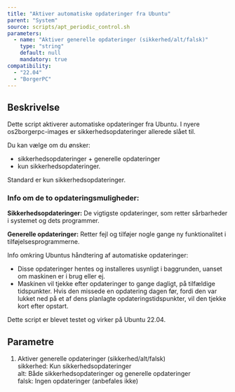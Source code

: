 ```yaml
---
title: "Aktiver automatiske opdateringer fra Ubuntu"
parent: "System"
source: scripts/apt_periodic_control.sh
parameters:
  - name: "Aktiver generelle opdateringer (sikkerhed/alt/falsk)"
    type: "string"
    default: null
    mandatory: true
compatibility: 
  - "22.04"
  - "BorgerPC"
---
```


## Beskrivelse
Dette script aktiverer automatiske opdateringer fra Ubuntu.
I nyere os2borgerpc-images er sikkerhedsopdateringer allerede slået til.

Du kan vælge om du ønsker:
- sikkerhedsopdateringer + generelle opdateringer 
- kun sikkerhedsopdateringer.

Standard er kun sikkerhedsopdateringer.

### Info om de to opdateringsmuligheder:

**Sikkerhedsopdateringer:**
De vigtigste opdateringer, som retter sårbarheder i systemet og dets programmer.

**Generelle opdateringer:**
Retter fejl og tilføjer nogle gange ny funktionalitet i tilføjelsesprogrammerne.

Info omkring Ubuntus håndtering af automatiske opdateringer:
- Disse opdateringer hentes og installeres usynligt i baggrunden, uanset om maskinen er i brug eller ej.
- Maskinen vil tjekke efter opdateringer to gange dagligt, på tilfældige tidspunkter.
Hvis den missede en opdatering dagen før, fordi den var lukket ned på et af dens planlagte opdateringstidspunkter, vil den tjekke kort efter opstart.

Dette script er blevet testet og virker på Ubuntu 22.04.

## Parametre
1. Aktiver generelle opdateringer (sikkerhed/alt/falsk)\
sikkerhed: Kun sikkerhedsopdateringer\
alt: Både sikkerhedsopdateringer og generelle opdateringer\
falsk: Ingen opdateringer (anbefales ikke)
